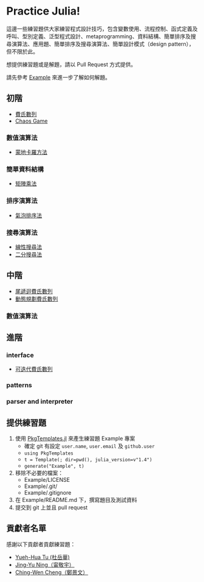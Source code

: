 # Practice Julia!

這邊一些練習題供大家練習程式設計技巧，包含變數使用、流程控制、函式定義及呼叫、型別定義、泛型程式設計、metaprogramming、資料結構、簡單排序及搜尋演算法、應用題、簡單排序及搜尋演算法、簡單設計模式（design pattern），但不限於此。

想提供練習題或是解題，請以 Pull Request 方式提供。

請先參考 [Example](Example/) 來進一步了解如何解題。

## 初階

* [費氏數列](Fibonacci/)
* [Chaos Game](ChaosGame/)

### 數值演算法

* [蒙地卡羅方法](MonteCarlo/)

### 簡單資料結構

* [矩陣乘法](MatrixMultiplication/)

### 排序演算法

* [氣泡排序法](BubbleSort/)

### 搜尋演算法

* [線性搜尋法](LinearSearch/)
* [二分搜尋法](BinarySearch/)

## 中階

* [尾遞迴費氏數列](TailRecursiveFibonacci/)
* [動態規劃費氏數列](DynamicProgrammingFibonacci/)

### 數值演算法

## 進階

### interface

* [可迭代費氏數列](IterableFibonacci/)

### patterns

### parser and interpreter

## 提供練習題

1. 使用 [PkgTemplates.jl](https://invenia.github.io/PkgTemplates.jl/stable/) 來產生練習題 Example 專案
    * 確定 git 有設定 `user.name`, `user.email` 及 `github.user`
    * `using PkgTemplates`
    * `t = Template(; dir=pwd(), julia_version=v"1.4")`
    * `generate("Example", t)`
2. 移除不必要的檔案：
    * Example/LICENSE
    * Example/.git/
    * Example/.gitignore
3. 在 Example/README.md 下，撰寫題目及測試資料
4. 提交到 git 上並且 pull request

## 貢獻者名單

感謝以下貢獻者貢獻練習題：

* [Yueh-Hua Tu (杜岳華)](https://github.com/yuehhua)
* [Jing-Yu Ning（甯敬宇）](https://github.com/foldfelis)
* [Ching-Wen Cheng（鄭景文）](https://github.com/chengchingwen)
